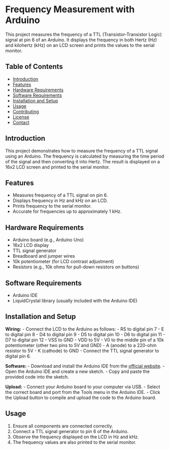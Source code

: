 # Frequency Measurement with Arduino

This project measures the frequency of a TTL (Transistor-Transistor Logic) signal at pin 6 of an Arduino. It displays the frequency in both Hertz (Hz) and kilohertz (kHz) on an LCD screen and prints the values to the serial monitor.

## Table of Contents
- [Introduction](#introduction)
- [Features](#features)
- [Hardware Requirements](#hardware-requirements)
- [Software Requirements](#software-requirements)
- [Installation and Setup](#installation-and-setup)
- [Usage](#usage)
- [Contributing](#contributing)
- [License](#license)
- [Contact](#contact)

## Introduction
This project demonstrates how to measure the frequency of a TTL signal using an Arduino. The frequency is calculated by measuring the time period of the signal and then converting it into Hertz. The result is displayed on a 16x2 LCD screen and printed to the serial monitor.

## Features
- Measures frequency of a TTL signal on pin 6.
- Displays frequency in Hz and kHz on an LCD.
- Prints frequency to the serial monitor.
- Accurate for frequencies up to approximately 1 kHz.

## Hardware Requirements
- Arduino board (e.g., Arduino Uno)
- 16x2 LCD display
- TTL signal generator
- Breadboard and jumper wires
- 10k potentiometer (for LCD contrast adjustment)
- Resistors (e.g., 10k ohms for pull-down resistors on buttons)

## Software Requirements
- Arduino IDE
- LiquidCrystal library (usually included with the Arduino IDE)

## Installation and Setup

**Wiring:**
    - Connect the LCD to the Arduino as follows:
      - RS to digital pin 7
      - E to digital pin 8
      - D4 to digital pin 9
      - D5 to digital pin 10
      - D6 to digital pin 11
      - D7 to digital pin 12
      - VSS to GND
      - VDD to 5V
      - V0 to the middle pin of a 10k potentiometer (other two pins to 5V and GND)
      - A (anode) to a 220-ohm resistor to 5V
      - K (cathode) to GND
    - Connect the TTL signal generator to digital pin 6.

**Software:**
    - Download and install the Arduino IDE from the [official website](https://www.arduino.cc/en/software).
    - Open the Arduino IDE and create a new sketch.
    - Copy and paste the provided code into the sketch.

**Upload:**
    - Connect your Arduino board to your computer via USB.
    - Select the correct board and port from the Tools menu in the Arduino IDE.
    - Click the Upload button to compile and upload the code to the Arduino board.

## Usage
1. Ensure all components are connected correctly.
2. Connect a TTL signal generator to pin 6 of the Arduino.
3. Observe the frequency displayed on the LCD in Hz and kHz.
4. The frequency values are also printed to the serial monitor.

